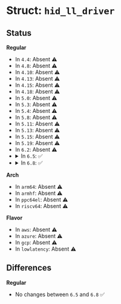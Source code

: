 # Struct: <code>hid_ll_driver</code>

## Status
<b>Regular</b>
<ul>
<li>
In <code>4.4</code>: Absent ⚠️
</li>
<li>
In <code>4.8</code>: Absent ⚠️
</li>
<li>
In <code>4.10</code>: Absent ⚠️
</li>
<li>
In <code>4.13</code>: Absent ⚠️
</li>
<li>
In <code>4.15</code>: Absent ⚠️
</li>
<li>
In <code>4.18</code>: Absent ⚠️
</li>
<li>
In <code>5.0</code>: Absent ⚠️
</li>
<li>
In <code>5.3</code>: Absent ⚠️
</li>
<li>
In <code>5.4</code>: Absent ⚠️
</li>
<li>
In <code>5.8</code>: Absent ⚠️
</li>
<li>
In <code>5.11</code>: Absent ⚠️
</li>
<li>
In <code>5.13</code>: Absent ⚠️
</li>
<li>
In <code>5.15</code>: Absent ⚠️
</li>
<li>
In <code>5.19</code>: Absent ⚠️
</li>
<li>
In <code>6.2</code>: Absent ⚠️
</li>
<li>
<details>
<summary>In <code>6.5</code>: ✅</summary>

```c
struct hid_ll_driver {
    int (*start)(struct hid_device *);
    void (*stop)(struct hid_device *);
    int (*open)(struct hid_device *);
    void (*close)(struct hid_device *);
    int (*power)(struct hid_device *, int);
    int (*parse)(struct hid_device *);
    void (*request)(struct hid_device *, struct hid_report *, int);
    int (*wait)(struct hid_device *);
    int (*raw_request)(struct hid_device *, unsigned char, __u8 *, size_t, unsigned char, int);
    int (*output_report)(struct hid_device *, __u8 *, size_t);
    int (*idle)(struct hid_device *, int, int, int);
    bool (*may_wakeup)(struct hid_device *);
    unsigned int max_buffer_size;
};
```
</details>
</li>
<li>
<details>
<summary>In <code>6.8</code>: ✅</summary>

```c
struct hid_ll_driver {
    int (*start)(struct hid_device *);
    void (*stop)(struct hid_device *);
    int (*open)(struct hid_device *);
    void (*close)(struct hid_device *);
    int (*power)(struct hid_device *, int);
    int (*parse)(struct hid_device *);
    void (*request)(struct hid_device *, struct hid_report *, int);
    int (*wait)(struct hid_device *);
    int (*raw_request)(struct hid_device *, unsigned char, __u8 *, size_t, unsigned char, int);
    int (*output_report)(struct hid_device *, __u8 *, size_t);
    int (*idle)(struct hid_device *, int, int, int);
    bool (*may_wakeup)(struct hid_device *);
    unsigned int max_buffer_size;
};
```
</details>
</li>
</ul>
<b>Arch</b>
<ul>
<li>
In <code>arm64</code>: Absent ⚠️
</li>
<li>
In <code>armhf</code>: Absent ⚠️
</li>
<li>
In <code>ppc64el</code>: Absent ⚠️
</li>
<li>
In <code>riscv64</code>: Absent ⚠️
</li>
</ul>
<b>Flavor</b>
<ul>
<li>
In <code>aws</code>: Absent ⚠️
</li>
<li>
In <code>azure</code>: Absent ⚠️
</li>
<li>
In <code>gcp</code>: Absent ⚠️
</li>
<li>
In <code>lowlatency</code>: Absent ⚠️
</li>
</ul>

## Differences
<b>Regular</b>
<ul>
<li>
No changes between <code>6.5</code> and <code>6.8</code> ✅
</li>
</ul>
